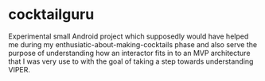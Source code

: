 # cocktailguru

Experimental small Android project which supposedly would have helped me during my enthusiatic-about-making-cocktails phase and also serve the purpose of understanding how an interactor fits in to an MVP architecture that I was very use to with the goal of taking a step towards understanding VIPER.
